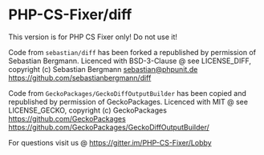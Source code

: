 # PHP-CS-Fixer/diff

This version is for PHP CS Fixer only! Do not use it!

Code from `sebastian/diff` has been forked a republished by permission of Sebastian Bergmann.
Licenced with BSD-3-Clause @ see LICENSE_DIFF, copyright (c) Sebastian Bergmann <sebastian@phpunit.de>
https://github.com/sebastianbergmann/diff

Code from `GeckoPackages/GeckoDiffOutputBuilder` has been copied and republished by permission of GeckoPackages.
Licenced with MIT @ see LICENSE_GECKO, copyright (c) GeckoPackages https://github.com/GeckoPackages
https://github.com/GeckoPackages/GeckoDiffOutputBuilder/

For questions visit us @ https://gitter.im/PHP-CS-Fixer/Lobby
